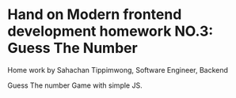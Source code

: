 # Hand on Modern frontend development homework NO.3: Guess The Number

Home work by Sahachan Tippimwong, Software Engineer, Backend

Guess The number Game with simple JS.
